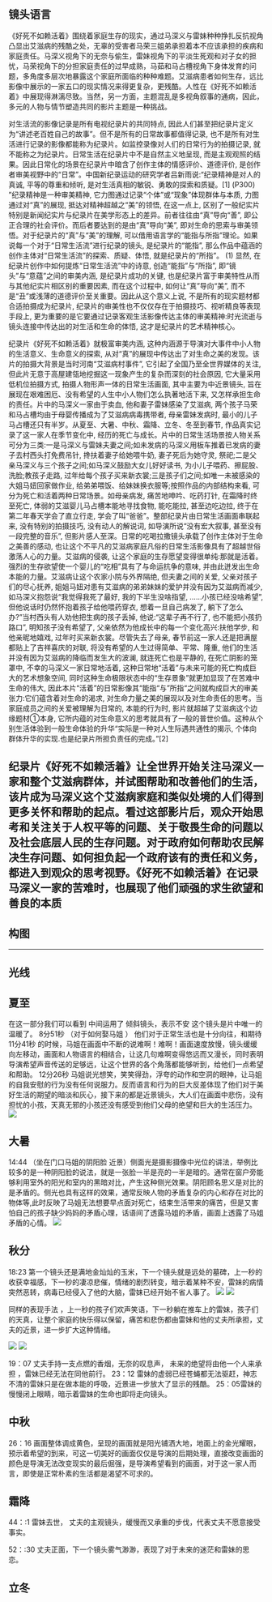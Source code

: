 ## 镜头语言

《好死不如赖活着》围绕着家庭生存的现实，通过马深义与雷妹种种挣扎反抗视角凸显出艾滋病的残酷之处，无辜的受害者马荣三姐弟承担着本不应该承担的疾病和家庭责任。马深义视角下的无奈与偷生，雷妹视角下的平淡生死观和对子女的担忧，马荣视角下的分担家庭责任的过早成熟，马茹和马占槽视角下身体发育的问题，多角度多层次地暴露这个家庭所面临的种种难题。艾滋病患者如何生存，远比影像中展示的一家五口的现实情况来得更复杂，更残酷。人性在《好死不如赖活着》中展现得淋漓尽致。当然，另一方面，主题混乱是多视角叙事的通病，因此，多元的人物与情节塑造共同的影片主题是一种挑战。

对生活流的影像记录是所有电视纪录片的共同特点, 因此人们甚至把纪录片定义为“讲述老百姓自己的故事”。但不是所有的日常故事都值得记录, 也不是所有对生活进行记录的影像都能称为纪录片。如监控录像对人们的日常行为的拍摄记录, 就不能称之为纪录片。日常生活在纪录片中不是自然主义地呈现, 而是主观观照的结果。因此日常化的场景在纪录片中暗含了创作主体的情感评价、道德评价, 是创作者审美视野中的“日常”。中国新纪录运动的研究学者吕新雨说:“纪录精神是对人的真诚, 平等的尊重和倾听, 是对生活真相的敏锐、勇敢的探索和质疑。[1] (P300) ”纪录精神是一种审美精神, 它力图通过记录“个体”或“现象”体现群体与本质, 力图通过对“真”的展现, 抵达对精神超越之“美”的领悟, 在这一点上, 区别了一般纪实片特别是新闻纪实片与纪录片在美学形态上的差异。前者往往由“真”导向“善”, 即公正合理的社会评价。而后者要达到的是由“真”导向“美”, 即对生命的思索与审美领悟。对于纪录片的“真”与“美”的理解, 可以借用语言学的“能指与所指”理论。如果说每一个对于“日常生活流”进行纪录的镜头, 是纪录片的“能指”, 那么作品中蕴涵的创作主体对“日常生活流”的探索、质疑、体悟, 就是纪录片的“所指”。 (1) 显然, 在纪录片创作中如何提炼“日常生活流”中的诗意, 创造“能指”与“所指”, 即“镜头”与“意蕴”之间的审美内涵, 是纪录片成功的关键, 也是纪录片富于审美特性从而与其他纪实片相区别的重要因素, 而在这个过程中, 如何让“真”导向“美”, 而不是“丑”或浅薄的道德评价至关重要。因此从这个意义上说, 不是所有的现实题材都合适拍摄成为纪录片, 纪录片的审美性也不仅仅存在于拍摄技巧、视听精良等表现手段上, 更为重要的是它要通过记录客观生活影像传达主体的审美精神:时光流逝与镜头连接中传达出的对生活和生命的体悟, 这才是纪录片的艺术精神核心。

纪录片《好死不如赖活着》就极富审美内涵, 这种内涵源于导演对大事件中小人物的生活意义、生命意义的探索, 从对“真”的展现中传达出了对生命之美的发现。该片的拍摄大背景是当时河南“艾滋病村事件”, 它引起了全国乃至全世界媒体的关注, 但此片无意于高屋建瓴地挖掘这一现象产生的复杂而深刻的社会原因, 它大量采用低机位拍摄方式, 拍摄人物形声一体的日常生活画面, 其中主要为中近景镜头, 旨在展现在艰难困厄、没有希望的人生中小人物们怎么执著地活下来, 又怎样承担生命的责任。片中的马深义一家由于卖血, 他和妻子雷妹感染了艾滋病, 两个孩子马荣和马占槽均由于母婴传播成为了艾滋病病毒携带者, 母亲雷妹发病时, 最小的儿子马占槽还只有半岁。从夏至、大暑、中秋、霜降、立冬、冬至到春节, 作品真实记录了这一家人在季节变化中, 经历的死亡与成长。片中的日常生活场景按人物关系可分为三类:一是马深义与雷妹夫妻之间;如未发病的马深义用板车推着已发病的妻子去村西头打免费吊针, 搀扶着妻子给她喂牛奶, 妻子死后为她守灵, 祭祀;二是父亲马深义与三个孩子之间;如马深义鼓励大女儿好好读书, 为小儿子喂药、擦屁股、洗脸;教孩子走路, 过年给每个孩子买来新衣裳;三是孩子们之间;如唯一未被感染的大姐马妞回家做作业, 给弟弟喂饭、给妹妹换衣服等;按照作品的内部结构来看, 可分为死亡和活着两种日常场景。如母亲病发, 痛苦地呻吟、吃药打针, 在霜降时终至死亡, 体弱的艾滋婴儿马占槽本能地寻找食物, 能吃能拉, 甚至边吃边拉, 终于在第二年春天学会了直立行走, 学会了叫“爸爸”。整部纪录片由日常生活画面串联起来, 没有特别的拍摄技巧, 没有动人的解说词, 如导演所说“没有宏大叙事, 甚至没有一段完整的音乐”, 但影片感人至深。日常的吃喝拉撒镜头承载了创作主体对于生命之美善的感动, 也让这个不平凡的艾滋病家庭凡俗的日常生活影像具有了超越世俗激荡人心的力量。艾滋病的侵袭, 让这个家庭的生存愿望变得很单纯:那就是活着。强烈的生存欲望使一个婴儿的“吃相”具有了与命运抗争的意味, 并由此迸发出生命本能的力量。艾滋病让这个农家小院与外界隔绝, 但夫妻之间的关爱, 父亲对孩子们的尽心抚养, 姐姐马妞对患有艾滋病的弟弟妹妹的爱护并没有因为艾滋病而减少, 如马深义抱怨说“我觉得我死了最好, 我的下半生没啥指望, ……小孩已经没啥希望”, 但他说话时仍然怀抱着孩子给他喂药穿衣, 想着一旦自己病发了, 躺下了怎么办?”当村西头有人劝他把生病的孩子丢掉, 他说:“这辈子再不行了, 也不能把小孩扔路口”, 明知孩子没有希望了, 父亲依然为他成长中的每一个变化高兴:扶他学步, 和他亲昵地嬉戏, 过年时买来新衣裳。尽管失去了母亲, 春节前这一家人还是把满屋都贴上了吉祥喜庆的对联, 将没有希望的人生过得简单、平常、隆重, 他们的生活并没有因为艾滋病的降临而发生大的波澜, 就连死亡也是平静的, 在死亡阴影的笼罩中, 不幸的马深义一家日常地活着, 这种日常地“活着”与未来可能的死亡构成巨大的艺术想象空间, 同时这种生命极限状态中的“生存景象”就更加显现了在苦难中生命的伟大, 因此本片“活着”的日常影像其“能指“与”所指“之间就构成巨大的审美张力:它们蕴含着对生命的渴求, 对生命力量之美的展现以及对生命责任的思考。当家庭成员之间的关爱被理解为日常的, 本能的行为时, 影片就超越了艾滋病这个边缘题材①本身, 它所内蕴的对生命意义的思考就具有了一般的普世价值。这种从个别生活体验到一般生命体验的升华“实际是一种对人生际遇共通性的揭示, 个体向群体升华的实现.也是纪录片所担负责任的完成。”[2]


纪录片《好死不如赖活着》让全世界开始关注马深义一家和整个艾滋病群体，并试图帮助和改善他们的生活，该片成为马深义这个艾滋病家庭和类似处境的人们得到更多关怀和帮助的起点。看过这部影片后，观众开始思考和关注关于人权平等的问题、关于敬畏生命的问题以及社会底层人民的生存问题。对于政府如何帮助农民解决生存问题、如何担负起一个政府该有的责任和义务，都进入到观众的思考视野。《好死不如赖活着》在记录马深义一家的苦难时，也展现了他们顽强的求生欲望和善良的本质
---

## 构图







---

## 光线








## 夏至
在这一部分我们可以看到 中间运用了 倾斜镜头，表示不安
这个镜头是片中唯一的温暖了。   8分51秒 （对于如何娶马姐 ） 他们对于正常生活也是十分向往，和期待
                            11分41秒 的时候，马姐在画面中不断的说难啊！难啊！画面速度放慢，镜头缓缓向左移动，画面和人物语言的相结合，让这几句难啊变得悠远而又漫长，同时表明导演希望声音传送的足够远，让这个世界的各个角落都能够听到，给他们一点希望和帮助。
                            12分26秒 马姐说光想笑，笑笑得劲，浮夸的动作和空洞的眼神，让马姐的自我安慰的行为没有任何说服力。反而语言和行为的巨大反差体现了他们对于美好生活的期望的暗淡和灰心，接下来的都是近景镜头，大人们在画面中悲伤，没有担忧的小孩，天真无邪的小孩还没有感受到他们父母的绝望和巨大的生活压力。
![](2021-12-14-11-10-14.png) 


## 大暑

14:44 （坐在门口马姐的阴阳脸 近景）侧面光是摄影摄像中光位的讲法，举例比较多的是一种阴阳脸的说法，就是一张脸一半是亮的一半是暗的。通常在窗户旁能够利用室外的阳光和室内的黑暗对比，产生这种侧光效果。阴阳顾名思义是对比的是矛盾的。侧光也具有这样的效果，通常反映人物的矛盾复杂的内心和存在对比的物体等,此时反映了马姐无法想要早点面对死亡，结束生活带来的痛苦，但是又害怕自己的孩子缺少妈妈的矛盾心理，话语间了透露马姐的矛盾，画面上透露了马姐矛盾的心情。
![](2021-12-14-11-59-28.png)


## 秋分
18:23 
第一个镜头还是满地金灿灿的玉米，下一个镜头就是远处的墓碑，上一秒的收获幸福感，下一秒的凄凉悲催，情绪的剧烈转变，暗示着某种不安，雷妹的病情突然恶转，病毒已经侵入了他的大脑，雷妹已经开始不省人事了。
![](2021-12-14-12-13-59.png)
![](2021-12-14-12-21-05.png)

同样的表现手法 ，上一秒的孩子们欢声笑语，下一秒躺在推车上的雷妹，孩子们的天真，让整个家庭的快乐得以保留，痛苦和悲伤都由雷妹和他的丈夫所承担，丈夫的近景，进一步扩大这种情绪。

![](2021-12-14-12-29-24.png)
 ![](2021-12-14-12-29-40.png)

 19：07 丈夫手持一支点燃的香烟，无奈的叹息声， 未来的绝望将由他一个人来承担 ，雷妹已经无法在同他前行。
 23：12 雷妹的虚弱已经苍蝇都无法驱赶，神志不清的雷妹只是在做本能的呼吸，近景进一步放大了显示的残酷。
  25：05雷妹的慢慢闭上眼睛，暗示着雷妹的生命也即将走向镜头。

  ## 中秋
  26：16 画面整体调成黄色，呈现的画面就是阳光铺洒大地，地面上的金光耀眼，预示着希望的到来，可这一切美好的画面仅仅是导演的后期处理，直接改变画面的颜色是导演无法改变现实的最后倔强，是导演希望看到的画面，对于这一家人而言，即使是正常朴素的生活都是渴望不可求的。


## 霜降
44：:1 雷妹去世， 丈夫的主观镜头，缓慢而又承重的步伐，代表丈夫不愿意接受事实。 

52：:30 丈夫正面，下一个镜头雾气渺渺，表现了对于未来的迷茫和雷妹的思恋。

## 立冬